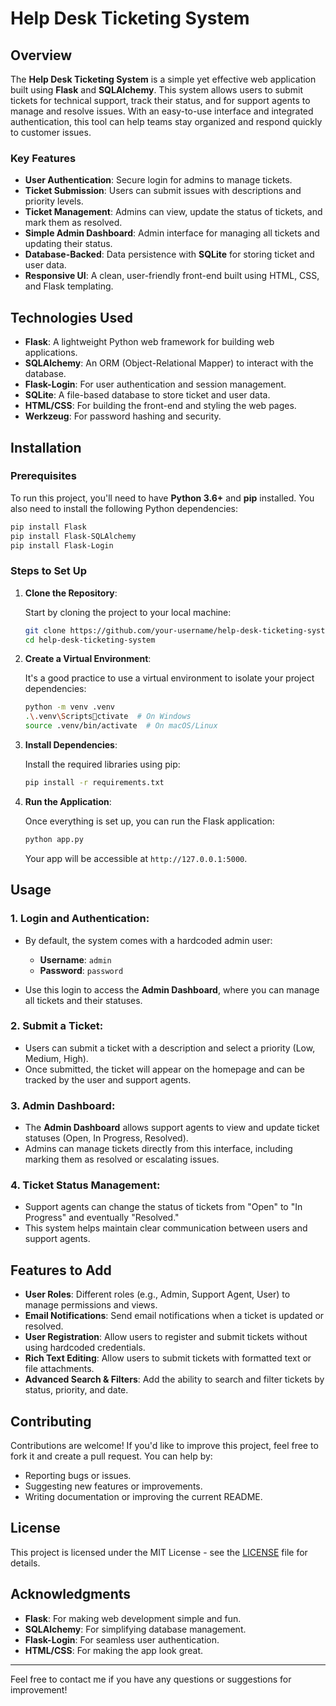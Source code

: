 
# Help Desk Ticketing System

## Overview

The **Help Desk Ticketing System** is a simple yet effective web application built using **Flask** and **SQLAlchemy**. This system allows users to submit tickets for technical support, track their status, and for support agents to manage and resolve issues. With an easy-to-use interface and integrated authentication, this tool can help teams stay organized and respond quickly to customer issues.

### Key Features

- **User Authentication**: Secure login for admins to manage tickets.
- **Ticket Submission**: Users can submit issues with descriptions and priority levels.
- **Ticket Management**: Admins can view, update the status of tickets, and mark them as resolved.
- **Simple Admin Dashboard**: Admin interface for managing all tickets and updating their status.
- **Database-Backed**: Data persistence with **SQLite** for storing ticket and user data.
- **Responsive UI**: A clean, user-friendly front-end built using HTML, CSS, and Flask templating.

## Technologies Used

- **Flask**: A lightweight Python web framework for building web applications.
- **SQLAlchemy**: An ORM (Object-Relational Mapper) to interact with the database.
- **Flask-Login**: For user authentication and session management.
- **SQLite**: A file-based database to store ticket and user data.
- **HTML/CSS**: For building the front-end and styling the web pages.
- **Werkzeug**: For password hashing and security.

## Installation

### Prerequisites

To run this project, you'll need to have **Python 3.6+** and **pip** installed. You also need to install the following Python dependencies:

```bash
pip install Flask
pip install Flask-SQLAlchemy
pip install Flask-Login
```

### Steps to Set Up

1. **Clone the Repository**:
   
   Start by cloning the project to your local machine:
   ```bash
   git clone https://github.com/your-username/help-desk-ticketing-system.git
   cd help-desk-ticketing-system
   ```

2. **Create a Virtual Environment**:
   
   It's a good practice to use a virtual environment to isolate your project dependencies:
   ```bash
   python -m venv .venv
   .\.venv\Scriptsctivate  # On Windows
   source .venv/bin/activate  # On macOS/Linux
   ```

3. **Install Dependencies**:

   Install the required libraries using pip:
   ```bash
   pip install -r requirements.txt
   ```

4. **Run the Application**:
   
   Once everything is set up, you can run the Flask application:
   ```bash
   python app.py
   ```

   Your app will be accessible at `http://127.0.0.1:5000`.

## Usage

### 1. **Login and Authentication**:
   
   - By default, the system comes with a hardcoded admin user:
     - **Username**: `admin`
     - **Password**: `password`
   
   - Use this login to access the **Admin Dashboard**, where you can manage all tickets and their statuses.
   
### 2. **Submit a Ticket**:
   
   - Users can submit a ticket with a description and select a priority (Low, Medium, High).
   - Once submitted, the ticket will appear on the homepage and can be tracked by the user and support agents.

### 3. **Admin Dashboard**:
   
   - The **Admin Dashboard** allows support agents to view and update ticket statuses (Open, In Progress, Resolved).
   - Admins can manage tickets directly from this interface, including marking them as resolved or escalating issues.

### 4. **Ticket Status Management**:
   
   - Support agents can change the status of tickets from "Open" to "In Progress" and eventually "Resolved."
   - This system helps maintain clear communication between users and support agents.

## Features to Add

- **User Roles**: Different roles (e.g., Admin, Support Agent, User) to manage permissions and views.
- **Email Notifications**: Send email notifications when a ticket is updated or resolved.
- **User Registration**: Allow users to register and submit tickets without using hardcoded credentials.
- **Rich Text Editing**: Allow users to submit tickets with formatted text or file attachments.
- **Advanced Search & Filters**: Add the ability to search and filter tickets by status, priority, and date.
  
## Contributing

Contributions are welcome! If you'd like to improve this project, feel free to fork it and create a pull request. You can help by:

- Reporting bugs or issues.
- Suggesting new features or improvements.
- Writing documentation or improving the current README.

## License

This project is licensed under the MIT License - see the [LICENSE](LICENSE) file for details.

## Acknowledgments

- **Flask**: For making web development simple and fun.
- **SQLAlchemy**: For simplifying database management.
- **Flask-Login**: For seamless user authentication.
- **HTML/CSS**: For making the app look great.

---

Feel free to contact me if you have any questions or suggestions for improvement!
